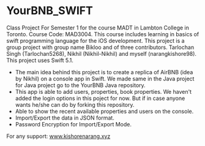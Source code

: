 # YourBNB_SWIFT

Class Project For Semester 1 for the course MADT in Lambton College in Toronto. Course Code: MAD3004. This course includes learning in basics of swift programming language for the iOS development. This project is a group project with group name Bikloo and of three contributors. Tarlochan Singh (Tarlochan5268), Nikhil (Nikhil-Nikhil) and myself (narangkishore98). This project uses Swift 5.1. 

- The main idea behind this project is to create a replica of AirBNB (idea by Nikhil) on a console app in Swift. We made same in the Java project for Java project go to the YourBNB Java repository. 
- This app is able to add users, properties, book properties. We haven't added the login options in this poject for now. But if in case anyone wants he/she can do by forking this repository. 
- Able to show the recent available properties and users on the console. 
- Import/Export the data in JSON format. 
- Password Encryption for Import/Export Mode. 

For any support: www.kishorenarang.xyz 
